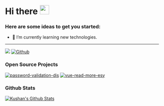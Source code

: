 # Hi there <img src="https://user-images.githubusercontent.com/61194721/117134971-f5437980-adc3-11eb-87d6-95dafe0bc256.gif" width="30px">
<!--
```
I am an undergraduate of Moratuwa University of Sri Lanka & following BBSc  Business Science in department of Industrial Management, Faculty of Business. 
Studied A/L in commerce stream.
```
-->

### Here are some ideas to get you started:

- 🌱 I’m currently learning new technologies.
<!--
- 🔭 I’m currently working on ...
- 👯 I’m looking to collaborate on ...
- 🤔 I’m looking for help with ...
- 💬 Ask me about ...
- 📫 How to reach me: ...
- 😄 Pronouns: ...
- ⚡ Fun fact: ...
-->
<hr>

<!--
## Tools and Languages.
<div>
<a href="https://code.visualstudio.com/" target="_blank"><img align="left" src="https://user-images.githubusercontent.com/61194721/117094077-65301080-ad80-11eb-8e03-20bc699513a3.png" alt="VS Code" height="26"></a>
<a href="https://www.jetbrains.com/pycharm/" target="_blank"><img align="left" src="https://user-images.githubusercontent.com/61194721/117093848-c3a8bf00-ad7f-11eb-885b-cee0237bb2ef.png" alt="Pycharme" height="26"></a>
<a href="https://jupyter.org/" target="_blank"><img align="left" src="https://user-images.githubusercontent.com/61194721/117093849-c4415580-ad7f-11eb-8eec-e7d245eb9279.png" alt="Jupyter" height="26"></a>
<a href="https://www.python.org/" target="_blank"><img align="left" src="https://user-images.githubusercontent.com/61194721/117093850-c4d9ec00-ad7f-11eb-9c7b-69d75855fe45.png" alt="Python" height="26"></a>
<a href="https://en.wikipedia.org/wiki/HTML" target="_blank"><img align="left" src="https://user-images.githubusercontent.com/61194721/117093842-c1defb80-ad7f-11eb-87a5-de8b9ee3a876.png" alt="HTML5" height="26"></a>
<a href="https://en.wikipedia.org/wiki/CSS" target="_blank"><img align="left" src="https://user-images.githubusercontent.com/61194721/117093837-c0153800-ad7f-11eb-8edf-3da0e33b9c6f.png" alt="css3" height="26"></a>
<a href="https://www.javascript.com/" target="_blank"><img align="left" src="https://user-images.githubusercontent.com/61194721/117093845-c3102880-ad7f-11eb-8c6f-5b46887a2d74.png" alt="Javascript" height="26"></a>
<a href="https://git-scm.com/" target="_blank"><img align="left" src="https://user-images.githubusercontent.com/61194721/117093841-c1466500-ad7f-11eb-9a04-b3322aa4cd0a.png" alt="git" height="26"></a>
<a href="https://github.com/" target="_blank"><img align="left" src="https://user-images.githubusercontent.com/61194721/117093844-c2779200-ad7f-11eb-9232-48268e8f0eba.png" alt="github" height="26"></a>
</div>
<br>
<hr>
-->

![](https://visitor-badge.laobi.icu/badge?page_id=kushaneranga.kushaneranga)
[![Github](https://img.shields.io/github/followers/kushaneranga?label=Follow&style=social)](https://github.com/kushaneranga)

### Open Source Projects

[![password-validation-dis](https://github-readme-stats.vercel.app/api/pin/?username=kushaneranga&repo=password-validation-dis)](https://github.com/kushaneranga/password-validation-dis)
[![vue-read-more-esy](https://github-readme-stats.vercel.app/api/pin/?username=kushaneranga&repo=vue-read-more-esy)](https://github.com/kushaneranga/vue-read-more-esy)

### Github Stats

[![Kushan's Github Stats](https://github-readme-stats.vercel.app/api?username=kushaneranga&count_private=true&theme=default&show_icons=true)](https://github.com/kushaneranga)
